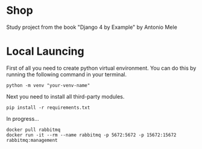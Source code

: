 # Shop

Study project from the book "Django 4 by Example" by Antonio Mele

# Local Launcing

First of all you need to create python virtual environment. You can do this by running
the following command in your terminal.

```console
python -m venv "your-venv-name"
```

Next you need to install all third-party modules.

```console
pip install -r requirements.txt
```

In progress...

```console
docker pull rabbitmq
docker run -it --rm --name rabbitmq -p 5672:5672 -p 15672:15672 rabbitmq:management
```
